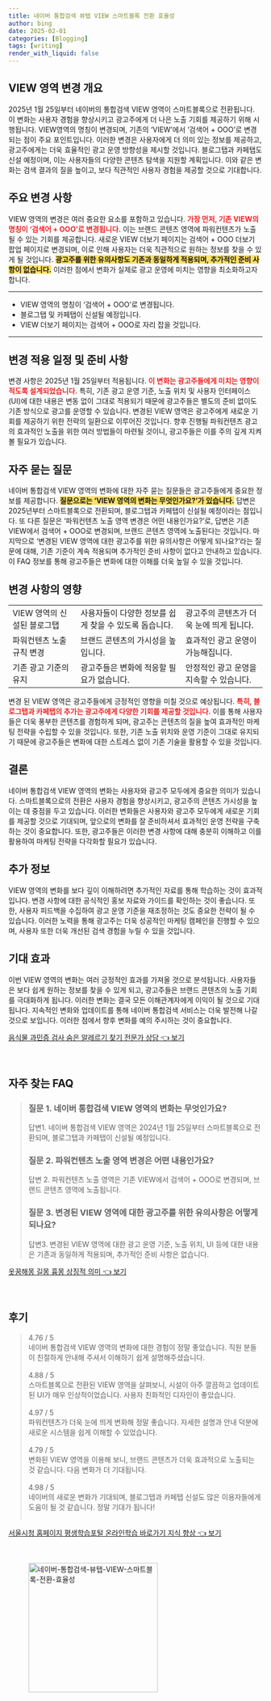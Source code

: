 ```yaml
---
title: 네이버 통합검색 뷰탭 VIEW 스마트블록 전환 효율성
author: bing
date: 2025-02-01
categories: [Blogging]
tags: [writing]
render_with_liquid: false
---
```



<h2 id='VIEW영역변경개요'>VIEW 영역 변경 개요</h2>

<p>2025년 1월 25일부터 네이버의 통합검색 VIEW 영역이 스마트블록으로 전환됩니다. 이 변화는 사용자 경험을 향상시키고 광고주에게 더 나은 노출 기회를 제공하기 위해 시행됩니다. VIEW영역의 명칭이 변경되며, 기존의 ‘VIEW’에서 ‘검색어 + OOO’로 변경되는 점이 주요 포인트입니다. 이러한 변경은 사용자에게 더 의미 있는 정보를 제공하고, 광고주에게는 더욱 효율적인 광고 운영 방향성을 제시할 것입니다. 블로그탭과 카페탭도 신설 예정이며, 이는 사용자들의 다양한 콘텐츠 탐색을 지원할 계획입니다. 이와 같은 변화는 검색 결과의 질을 높이고, 보다 직관적인 사용자 경험을 제공할 것으로 기대합니다.</p>

<h2 id='주요변경사항'>주요 변경 사항</h2>

<p>VIEW 영역의 변경은 여러 중요한 요소를 포함하고 있습니다. <b><span style="color: #ee2323;">가장 먼저, 기존 VIEW의 명칭이 ‘검색어 + OOO’로 변경됩니다.</span></b> 이는 브랜드 콘텐츠 영역에 파워컨텐츠가 노출될 수 있는 기회를 제공합니다. 새로운 VIEW 더보기 페이지는 검색어 + OOO 더보기 팝업 페이지로 변경되며, 이로 인해 사용자는 더욱 직관적으로 원하는 정보를 찾을 수 있게 될 것입니다. <b><span style="background-color: #ffe066;">광고주를 위한 유의사항도 기존과 동일하게 적용되며, 추가적인 준비 사항이 없습니다.</span></b> 이러한 점에서 변화가 실제로 광고 운영에 미치는 영향을 최소화하고자 합니다.</p>

<hr />

<ul>
    <li>VIEW 영역의 명칭이 ‘검색어 + OOO’로 변경됩니다.</li>
    <li>블로그탭 및 카페탭이 신설될 예정입니다.</li>
    <li>VIEW 더보기 페이지는 검색어 + OOO로 자리 잡을 것입니다.</li>
</ul>

<hr />

<h2 id='변경적용일정및준비사항'>변경 적용 일정 및 준비 사항</h2>

<p>변경 사항은 2025년 1월 25일부터 적용됩니다. <b><span style="color: #ee2323;">이 변화는 광고주들에게 미치는 영향이 적도록 설계되었습니다.</span></b> 특히, 기존 광고 운영 기준, 노출 위치 및 사용자 인터페이스(UI)에 대한 내용은 변동 없이 그대로 적용되기 때문에 광고주들은 별도의 준비 없이도 기존 방식으로 광고를 운영할 수 있습니다. 변경된 VIEW 영역은 광고주에게 새로운 기회를 제공하기 위한 전략의 일환으로 이루어진 것입니다. 향후 진행될 파워컨텐츠 광고의 효과적인 노출을 위한 여러 방법들이 마련될 것이니, 광고주들은 이를 주의 깊게 지켜볼 필요가 있습니다.</p>

<h2 id='자주묻는질문'>자주 묻는 질문</h2>

<p>네이버 통합검색 VIEW 영역의 변화에 대한 자주 묻는 질문들은 광고주들에게 중요한 정보를 제공합니다. <b><span style="background-color: #ffe066;">질문으로는 ‘VIEW 영역의 변화는 무엇인가요?’가 있습니다.</span></b> 답변은 2025년부터 스마트블록으로 전환되며, 블로그탭과 카페탭이 신설될 예정이라는 점입니다. 또 다른 질문은 ‘파워컨텐츠 노출 영역 변경은 어떤 내용인가요?’로, 답변은 기존 VIEW에서 검색어 + OOO로 변경되며, 브랜드 콘텐츠 영역에 노출된다는 것입니다. 마지막으로 ‘변경된 VIEW 영역에 대한 광고주를 위한 유의사항은 어떻게 되나요?’라는 질문에 대해, 기존 기준이 계속 적용되며 추가적인 준비 사항이 없다고 안내하고 있습니다. 이 FAQ 정보를 통해 광고주들은 변화에 대한 이해를 더욱 높일 수 있을 것입니다.</p>

<h2 id='변경사항의영향'>변경 사항의 영향</h2>

<table>
    <tr>
        <td>VIEW 영역의 신설된 블로그탭</td>
        <td>사용자들이 다양한 정보를 쉽게 찾을 수 있도록 돕습니다.</td>
        <td>광고주의 콘텐츠가 더욱 눈에 띄게 됩니다.</td>
    </tr>
    <tr>
        <td>파워컨텐츠 노출 규칙 변경</td>
        <td>브랜드 콘텐츠의 가시성을 높입니다.</td>
        <td>효과적인 광고 운영이 가능해집니다.</td>
    </tr>
    <tr>
        <td>기존 광고 기준의 유지</td>
        <td>광고주들은 변화에 적응할 필요가 없습니다.</td>
        <td>안정적인 광고 운영을 지속할 수 있습니다.</td>
    </tr>
</table>

<p>변경 된 VIEW 영역은 광고주들에게 긍정적인 영향을 미칠 것으로 예상됩니다. <b><span style="color: #ee2323;">특히, 블로그탭과 카페탭의 추가는 광고주에게 다양한 기회를 제공할 것입니다.</span></b> 이를 통해 사용자들은 더욱 풍부한 콘텐츠를 경험하게 되며, 광고주는 콘텐츠의 질을 높여 효과적인 마케팅 전략을 수립할 수 있을 것입니다. 또한, 기존 노출 위치와 운영 기준이 그대로 유지되기 때문에 광고주들은 변화에 대한 스트레스 없이 기존 기술을 활용할 수 있을 것입니다.</p>

<h2 id='결론'>결론</h2>

<p>네이버 통합검색 VIEW 영역의 변화는 사용자와 광고주 모두에게 중요한 의미가 있습니다. 스마트블록으로의 전환은 사용자 경험을 향상시키고, 광고주의 콘텐츠 가시성을 높이는 데 중점을 두고 있습니다. 이러한 변화들은 사용자와 광고주 모두에게 새로운 기회를 제공할 것으로 기대되며, 앞으로의 변화를 잘 준비하셔서 효과적인 운영 전략을 구축하는 것이 중요합니다. 또한, 광고주들은 이러한 변경 사항에 대해 충분히 이해하고 이를 활용하여 마케팅 전략을 다각화할 필요가 있습니다.</p>

<h2 id='추가정보'>추가 정보</h2>

<p>VIEW 영역의 변화를 보다 깊이 이해하려면 추가적인 자료를 통해 학습하는 것이 효과적입니다. 변경 사항에 대한 공식적인 홍보 자료와 가이드를 확인하는 것이 좋습니다. 또한, 사용자 피드백을 수집하여 광고 운영 기준을 재조정하는 것도 중요한 전략이 될 수 있습니다. 이러한 노력을 통해 광고주는 더욱 성공적인 마케팅 캠페인을 진행할 수 있으며, 사용자 또한 더욱 개선된 검색 경험을 누릴 수 있을 것입니다.</p>

<h2 id='기대효과'>기대 효과</h2>

<p>이번 VIEW 영역의 변화는 여러 긍정적인 효과를 가져올 것으로 분석됩니다. 사용자들은 보다 쉽게 원하는 정보를 찾을 수 있게 되고, 광고주들은 브랜드 콘텐츠의 노출 기회를 극대화하게 됩니다. 이러한 변화는 결국 모든 이해관계자에게 이익이 될 것으로 기대됩니다. 지속적인 변화와 업데이트를 통해 네이버 통합검색 서비스는 더욱 발전해 나갈 것으로 보입니다. 이러한 점에서 향후 변화를 예의 주시하는 것이 중요합니다.</p>


<p><a class="click-button" title="음식물 과민증 검사 숨은 알레르기 찾기 전문가 상담" href="https://aptwhite.github.io/posts/%EC%9D%8C%EC%8B%9D%EB%AC%BC-%EA%B3%BC%EB%AF%BC%EC%A6%9D-%EA%B2%80%EC%82%AC-%EC%88%A8%EC%9D%80-%EC%95%8C%EB%A0%88%EB%A5%B4%EA%B8%B0-%EC%B0%BE%EA%B8%B0-%EC%A0%84%EB%AC%B8%EA%B0%80-%EC%83%81%EB%8B%B4/" rel="dofollow">음식물 과민증 검사 숨은 알레르기 찾기 전문가 상담 👈 보기</a></p><br>
<h2 id='자주_찾는_FAQ'>자주 찾는 FAQ</h2>
<div itemscope="" itemtype="https://schema.org/FAQPage"> 
<blockquote> 
<div itemscope="" itemprop="mainEntity" itemtype="https://schema.org/Question"> 
<h3 itemprop="name">질문 1. 네이버 통합검색 VIEW 영역의 변화는 무엇인가요?</h3> 
<div itemscope="" itemprop="acceptedAnswer" itemtype="https://schema.org/Answer"> 
<span itemprop="text"> 
<p>답변1. 네이버 통합검색 VIEW 영역은 2024년 1월 25일부터 스마트블록으로 전환되며, 블로그탭과 카페탭이 신설될 예정입니다.</p> 
</span> 
</div> 
</div> 
<div itemscope="" itemprop="mainEntity" itemtype="https://schema.org/Question"> 
<h3 itemprop="name">질문 2. 파워컨텐츠 노출 영역 변경은 어떤 내용인가요?</h3> 
<div itemscope="" itemprop="acceptedAnswer" itemtype="https://schema.org/Answer"> 
<span itemprop="text"> 
<p>답변 2. 파워컨텐츠 노출 영역은 기존 VIEW에서 검색어 + OOO로 변경되며, 브랜드 콘텐츠 영역에 노출됩니다.</p> 
</span> 
</div> 
</div> 
<div itemscope="" itemprop="mainEntity" itemtype="https://schema.org/Question"> 
<h3 itemprop="name">질문 3. 변경된 VIEW 영역에 대한 광고주를 위한 유의사항은 어떻게 되나요?</h3> 
<div itemscope="" itemprop="acceptedAnswer" itemtype="https://schema.org/Answer"> 
<span itemprop="text"> 
<p>답변3. 변경된 VIEW 영역에 대한 광고 운영 기준, 노출 위치, UI 등에 대한 내용은 기존과 동일하게 적용되며, 추가적인 준비 사항은 없습니다.</p> 
</span> 
</div> 
</div> 
</blockquote> 
</div>
<p><a class="click-button" title="옷꿈해몽 길몽 흉몽 상징적 의미" href="https://aptwhite.github.io/posts/%EC%98%B7%EA%BF%88%ED%95%B4%EB%AA%BD-%EA%B8%B8%EB%AA%BD-%ED%9D%89%EB%AA%BD-%EC%83%81%EC%A7%95%EC%A0%81-%EC%9D%98%EB%AF%B8/" rel="dofollow">옷꿈해몽 길몽 흉몽 상징적 의미 👈 보기</a></p><br>
<h2 id='후기'>후기</h2>
<div itemscope itemtype="https://schema.org/Product">
  <blockquote>
  <div itemprop="review" itemscope itemtype="https://schema.org/Review">
      <div itemprop="reviewRating" itemscope itemtype="https://schema.org/Rating"> <span itemprop="ratingValue">4.76</span> / <span itemprop="bestRating">5</span> </div>
      <span itemprop="reviewBody">네이버 통합검색 VIEW 영역의 변화에 대한 경험이 정말 좋았습니다. 직원 분들이 친절하게 안내해 주셔서 이해하기 쉽게 설명해주셨습니다.</span>
  </div>
  <br>
  <div itemprop="review" itemscope itemtype="https://schema.org/Review">
      <div itemprop="reviewRating" itemscope itemtype="https://schema.org/Rating"> <span itemprop="ratingValue">4.88</span> / <span itemprop="bestRating">5</span> </div>
      <span itemprop="reviewBody">스마트블록으로 전환된 VIEW 영역을 살펴보니, 시설이 아주 깔끔하고 업데이트된 UI가 매우 인상적이었습니다. 사용자 친화적인 디자인이 좋았습니다.</span>
  </div>
  <br>
  <div itemprop="review" itemscope itemtype="https://schema.org/Review">
      <div itemprop="reviewRating" itemscope itemtype="https://schema.org/Rating"> <span itemprop="ratingValue">4.97</span> / <span itemprop="bestRating">5</span> </div>
      <span itemprop="reviewBody">파워컨텐츠가 더욱 눈에 띄게 변화해 정말 좋습니다. 자세한 설명과 안내 덕분에 새로운 시스템을 쉽게 이해할 수 있었습니다.</span>
  </div>
  <br>
  <div itemprop="review" itemscope itemtype="https://schema.org/Review">
      <div itemprop="reviewRating" itemscope itemtype="https://schema.org/Rating"> <span itemprop="ratingValue">4.79</span> / <span itemprop="bestRating">5</span> </div>
      <span itemprop="reviewBody">변화된 VIEW 영역을 이용해 보니, 브랜드 콘텐츠가 더욱 효과적으로 노출되는 것 같습니다. 다음 변화가 더 기대됩니다.</span>
  </div>
  <br>
  <div itemprop="review" itemscope itemtype="https://schema.org/Review">
      <div itemprop="reviewRating" itemscope itemtype="https://schema.org/Rating"> <span itemprop="ratingValue">4.98</span> / <span itemprop="bestRating">5</span> </div>
      <span itemprop="reviewBody">네이버의 새로운 변화가 기대되며, 블로그탭과 카페탭 신설도 많은 이용자들에게 도움이 될 것 같습니다. 정말 기대가 됩니다!</span>
  </div>
  <br>
  </blockquote>
</div>
<p><a class="click-button" title="서울시청 홈페이지 평생학습포털 온라인학습 바로가기 지식 향상" href="https://aptwhite.github.io/posts/%EC%84%9C%EC%9A%B8%EC%8B%9C%EC%B2%AD-%ED%99%88%ED%8E%98%EC%9D%B4%EC%A7%80-%ED%8F%89%EC%83%9D%ED%95%99%EC%8A%B5%ED%8F%AC%ED%84%B8-%EC%98%A8%EB%9D%BC%EC%9D%B8%ED%95%99%EC%8A%B5-%EB%B0%94%EB%A1%9C%EA%B0%80%EA%B8%B0-%EC%A7%80%EC%8B%9D-%ED%96%A5%EC%83%81/" rel="dofollow">서울시청 홈페이지 평생학습포털 온라인학습 바로가기 지식 향상 👈 보기</a></p><br>
<figure class="image"><img src="https://aptwhite.github.io/assets/img/thumbnail/네이버-통합검색-뷰탭-VIEW-스마트블록-전환-효율성.webp" alt="네이버-통합검색-뷰탭-VIEW-스마트블록-전환-효율성" width="256" height="256"></figure>